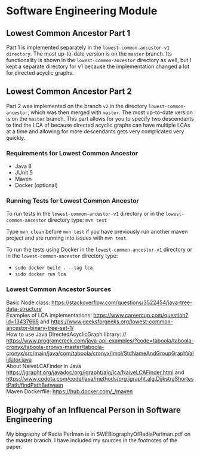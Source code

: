 # Software Engineering Module
## Lowest Common Ancestor Part 1
Part 1 is implemented separately in the `lowest-common-ancestor-v1 directory`. The most up-to-date version is on the `master` branch. Its functionality is shown in the `lowest-common-ancestor` directory as well, but I kept a separate directory for v1 because the implementation changed a lot for directed acyclic graphs. 

## Lowest Common Ancestor Part 2
Part 2 was implemented on the branch `v2` in the directory `lowest-common-ancestor`, which was then merged with `master`. The most up-to-date version is on the `master` branch.
This part allows for you to specify two descendants to find the LCA of because directed acyclic graphs can have multiple LCAs at a time and allowing for more descendants gets very complicated very quickly. 

### Requirements for Lowest Common Ancestor
- Java 8
- JUnit 5
- Maven
- Docker (optional)

### Running Tests for Lowest Common Ancestor
To run tests in the `lowest-common-ancestor-v1` directory or in the `lowest-common-ancestor` directory type: `mvn test` 

Type `mvn clean` before `mvn test` if you have previously run another maven project and are running into issues with `mvn test`.

To run the tests using Docker in the `lowest-common-ancestor-v1` directory or in the `lowest-common-ancestor` directory type:
- `sudo docker build . --tag lca`
- `sudo docker run lca`

### Lowest Common Ancestor Sources
Basic Node class: https://stackoverflow.com/questions/3522454/java-tree-data-structure \
Examples of LCA implementations: https://www.careercup.com/question?id=13437666 and https://www.geeksforgeeks.org/lowest-common-ancestor-binary-tree-set-1/ \
How to use Java DirectedAcyclicGraph library:         // https://www.programcreek.com/java-api-examples/?code=taboola/taboola-cronyx/taboola-cronyx-master/taboola-cronyx/src/main/java/com/taboola/cronyx/impl/StdNameAndGroupGraphValidator.java \
About NaiveLCAFinder in Java https://jgrapht.org/javadoc/org/jgrapht/alg/lca/NaiveLCAFinder.html
and https://www.codota.com/code/java/methods/org.jgrapht.alg.DijkstraShortestPath/findPathBetween \
Maven Dockerfile: https://hub.docker.com/_/maven

## Biogrpahy of an Influencal Person in Software Engineering
My biography of Radia Perlman is in SWEBiographyOfRadiaPerlman.pdf on the master branch. I have included my sources in the footnotes of the paper. 
